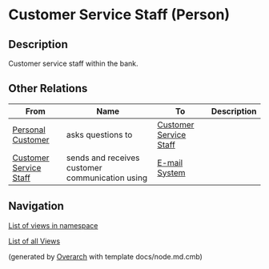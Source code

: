 
# Customer Service Staff (Person)
## Description
Customer service staff within the bank.

## Other Relations
| From | Name | To | Description |
|---|---|---|---|
| [Personal Customer](../../mybank/personal-customer.md) | asks questions to | [Customer Service Staff](../../mybank/customer-channels/customer-service-staff.md) |  |
| [Customer Service Staff](../../mybank/customer-channels/customer-service-staff.md) | sends and receives customer communication using | [E-mail System](../../mybank/email-system.md) |  |


## Navigation
[List of views in namespace](./views-in-namespace.md)

[List of all Views](../../views.md)


(generated by [Overarch](https://github.com/soulspace-org/overarch) with template docs/node.md.cmb)
